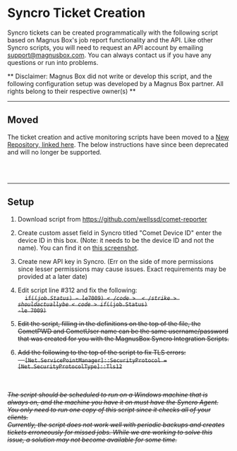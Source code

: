 
<h1>Syncro Ticket Creation</h1>

Syncro tickets can be created programmatically with the following script based on Magnus Box's job report functionality and the API.
Like other Syncro scripts, you will need to request an API account by emailing <a href="mailto:support@magnusbox.com">support@magnusbox.com</a>.
You can always contact us if you have any questions or run into problems.

** Disclaimer: Magnus Box did not write or develop this script, and the following configuration setup was developed by a Magnus Box partner. All rights
belong to their respective owner(s) **

<hr>

<h2>Moved</h2>
The ticket creation and active monitoring scripts have been moved to a <a href="https://github.com/MagnusBoxMike/General-Scripts">New Repository, linked here</a>. The below instructions have since been deprecated and will no longer be supported.

<br><br><hr>

<h2>Setup</h2>

1. Download script from <a href="https://github.com/wellssd/comet-reporter">https://github.com/wellssd/comet-reporter</a>
1. Create custom asset field in Syncro titled "Comet Device ID" enter the device ID in this box. (Note: it needs to be the device ID and not the name). You can find it on <a href="https://drive.google.com/file/d/1cW6JRcM9ZA9iJtdAyuWMdtKWhuZXF7Pn/view?usp=sharing">this screenshot</a>.
1. Create new API key in Syncro. (Err on the side of more permissions since lesser permissions may cause issues. Exact requirements may be provided at a later date)
1. Edit script line #312 and fix the following:<br>
&nbsp; &nbsp;
<strike><code>if($(job.Status) -le 7009)</code></strike> should actually be <code>if(($job.Status) -le 7009)</code>

1. Edit the script, filling in the definitions on the top of the file, the CometPWD and CometUser name can be the same username/password that was created for you with the MagnusBox Syncro Integration Scripts.
1. Add the following to the top of the script to fix TLS errors:<br>
&nbsp; &nbsp;
<code>[Net.ServicePointManager]::SecurityProtocol = [Net.SecurityProtocolType]::Tls12</code>

<br><br>
<i>The script should be scheduled to run on a Windows machine that is always on, and the machine you have it on must have the Syncro Agent. You only need to run one copy of this script since it checks all of your clients.</i>
<br>
<i>Currently, the script does not work well with periodic backups and creates tickets erroneously for missed jobs. While we are working to solve this issue,
a solution may not become available for some time.</i>
